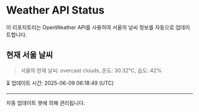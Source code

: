 
# Weather API Status

이 리포지토리는 OpenWeather API를 사용하여 서울의 날씨 정보를 자동으로 업데이트합니다.

## 현재 서울 날씨
> 서울의 현재 날씨: overcast clouds, 온도: 30.32°C, 습도: 42%

⏳ 업데이트 시간: 2025-06-09 06:18:49 (UTC)

---
자동 업데이트 봇에 의해 관리됩니다.
